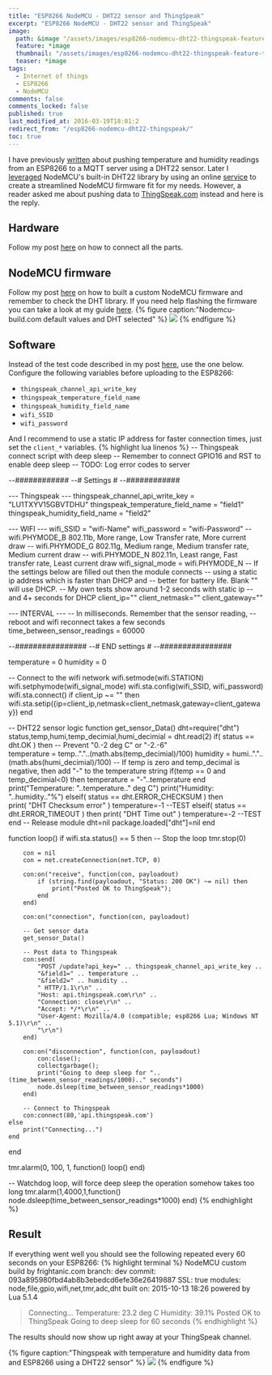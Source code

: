 ```yaml
---
title: "ESP8266 NodeMCU - DHT22 sensor and ThingSpeak"
excerpt: "ESP8266 NodeMCU - DHT22 sensor and ThingSpeak"
image:
  path: &image "/assets/images/esp8266-nodemcu-dht22-thingspeak-feature.png"
  feature: *image
  thumbnail: "/assets/images/esp8266-nodemcu-dht22-thingspeak-feature-th.png"
  teaser: *image
tags:
  - Internet of things
  - ESP8266
  - NodeMCU
comments: false
comments_locked: false
published: true
last_modified_at: 2016-03-19T18:01:2
redirect_from: "/esp8266-nodemcu-dht22-thingspeak/"
toc: true
---
```

I have previously [written](/projects/esp8266-nodemcu-dht22-mqtt-deep-sleep/) about pushing temperature and humidity readings from an ESP8266 to a MQTT server using a DHT22 sensor. Later I [leveraged](/projects/esp8266-nodemcu-dht22-custom-modules-firmware/) NodeMCU's built-in DHT22 library by using an online [service](http://nodemcu-build.com) to create a streamlined NodeMCU firmware fit for my needs. However, a reader asked me about pushing data to [ThingSpeak.com](http://thingspeak.com) instead and here is the reply.

## Hardware
Follow my post [here](/projects/esp8266-nodemcu-dht22-mqtt-deep-sleep/) on how to connect all the parts.

## NodeMCU firmware
Follow my post [here](/projects/esp8266-nodemcu-dht22-custom-modules-firmware/) on how to built a custom NodeMCU firmware and remember to check the DHT library. If you need help flashing the firmware you can take a look at my guide [here](/proejcts/esp8266-development-kit-nodemcu-firmware-update-os-x/).
{% figure caption:"Nodemcu-build.com default values and DHT selected" %}
![](/assets/images/esp8266-nodemcu-dht22-thingspeak-nodemcu-build.com-DHT.png)
{% endfigure %}

## Software
Instead of the test code described in my post [here](/projects/esp8266-nodemcu-dht22-custom-modules-firmware/), use the one below. Configure the following variables before uploading to the ESP8266:

* `thingspeak_channel_api_write_key`
* `thingspeak_temperature_field_name`
* `thingspeak_humidity_field_name`
* `wifi_SSID`
* `wifi_password`

And I recommend to use a static IP address for faster connection times, just set the `client_*` variables.
{% highlight lua linenos %}
-- Thingspeak connect script with deep sleep
-- Remember to connect GPIO16 and RST to enable deep sleep
-- TODO: Log error codes to server

--############
--# Settings #
--############

--- Thingspeak ---
thingspeak_channel_api_write_key = "LU1TXYV15GBVTDHU"
thingspeak_temperature_field_name = "field1"
thingspeak_humidity_field_name = "field2"

--- WIFI ---
wifi_SSID = "wifi-Name"
wifi_password = "wifi-Password"
-- wifi.PHYMODE_B 802.11b, More range, Low Transfer rate, More current draw
-- wifi.PHYMODE_G 802.11g, Medium range, Medium transfer rate, Medium current draw
-- wifi.PHYMODE_N 802.11n, Least range, Fast transfer rate, Least current draw
wifi_signal_mode = wifi.PHYMODE_N
-- If the settings below are filled out then the module connects
-- using a static ip address which is faster than DHCP and
-- better for battery life. Blank "" will use DHCP.
-- My own tests show around 1-2 seconds with static ip
-- and 4+ seconds for DHCP
client_ip=""
client_netmask=""
client_gateway=""

--- INTERVAL ---
-- In milliseconds. Remember that the sensor reading,
-- reboot and wifi reconnect takes a few seconds
time_between_sensor_readings = 60000

--################
--# END settings #
--################

temperature = 0
humidity = 0

-- Connect to the wifi network
wifi.setmode(wifi.STATION)
wifi.setphymode(wifi_signal_mode)
wifi.sta.config(wifi_SSID, wifi_password)
wifi.sta.connect()
if client_ip ~= "" then
    wifi.sta.setip({ip=client_ip,netmask=client_netmask,gateway=client_gateway})
end

-- DHT22 sensor logic
function get_sensor_Data()
    dht=require("dht")
    status,temp,humi,temp_decimial,humi_decimial = dht.read(2)
        if( status == dht.OK ) then
            -- Prevent "0.-2 deg C" or "-2.-6"          
            temperature = temp.."."..(math.abs(temp_decimial)/100)
            humidity = humi.."."..(math.abs(humi_decimial)/100)
            -- If temp is zero and temp_decimal is negative, then add "-" to the temperature string
            if(temp == 0 and temp_decimial<0) then
                temperature = "-"..temperature
            end
            print("Temperature: "..temperature.." deg C")
            print("Humidity: "..humidity.."%")
        elseif( status == dht.ERROR_CHECKSUM ) then          
            print( "DHT Checksum error" )
            temperature=-1 --TEST
        elseif( status == dht.ERROR_TIMEOUT ) then
            print( "DHT Time out" )
            temperature=-2 --TEST
        end
    -- Release module
    dht=nil
    package.loaded["dht"]=nil
end

function loop()
    if wifi.sta.status() == 5 then
        -- Stop the loop
        tmr.stop(0)

        con = nil
        con = net.createConnection(net.TCP, 0)

        con:on("receive", function(con, payloadout)
            if (string.find(payloadout, "Status: 200 OK") ~= nil) then
                print("Posted OK to ThingSpeak");
            end
        end)

        con:on("connection", function(con, payloadout)

        -- Get sensor data
        get_sensor_Data()

        -- Post data to Thingspeak
        con:send(
            "POST /update?api_key=" .. thingspeak_channel_api_write_key ..
            "&field1=" .. temperature ..
            "&field2=" .. humidity ..
            " HTTP/1.1\r\n" ..
            "Host: api.thingspeak.com\r\n" ..
            "Connection: close\r\n" ..
            "Accept: */*\r\n" ..
            "User-Agent: Mozilla/4.0 (compatible; esp8266 Lua; Windows NT 5.1)\r\n" ..
            "\r\n")
        end)

        con:on("disconnection", function(con, payloadout)
            con:close();
            collectgarbage();
            print("Going to deep sleep for "..(time_between_sensor_readings/1000).." seconds")
            node.dsleep(time_between_sensor_readings*1000)
        end)

        -- Connect to Thingspeak
        con:connect(80,'api.thingspeak.com')
    else
        print("Connecting...")
    end
end

tmr.alarm(0, 100, 1, function() loop() end)

-- Watchdog loop, will force deep sleep the operation somehow takes too long
tmr.alarm(1,4000,1,function() node.dsleep(time_between_sensor_readings*1000) end)
{% endhighlight %}

## Result
If everything went well you should see the following repeated every 60 seconds on your ESP8266:
{% highlight terminal %}
NodeMCU custom build by frightanic.com
	branch: dev
	commit: 093a895980fbd4ab8b3ebedcd6efe36e26419887
	SSL: true
	modules: node,file,gpio,wifi,net,tmr,adc,dht
 	built on: 2015-10-13 18:26
  powered by Lua 5.1.4
> Connecting...
Temperature: 23.2 deg C
Humidity: 39.1%
Posted OK to ThingSpeak
Going to deep sleep for 60 seconds
{% endhighlight %}

The results should now show up right away at your ThingSpeak channel.

{% figure caption:"Thingspeak with temperature and humidity data from and ESP8266 using a DHT22 sensor" %}
![](/assets/images/esp8266-nodemcu-dht22-thingspeak-feature.png)
{% endfigure %}
